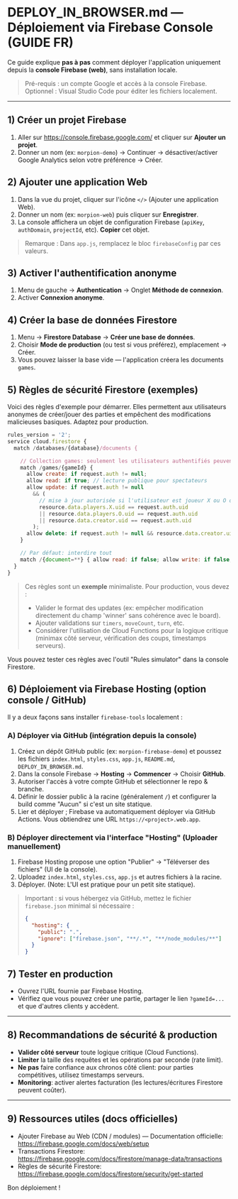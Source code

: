 # DEPLOY_IN_BROWSER.md — Déploiement via Firebase Console (GUIDE FR)

Ce guide explique **pas à pas** comment déployer l'application uniquement depuis la **console Firebase (web)**, sans installation locale.

> Pré-requis : un compte Google et accès à la console Firebase. Optionnel : Visual Studio Code pour éditer les fichiers localement.

---

## 1) Créer un projet Firebase
1. Aller sur https://console.firebase.google.com/ et cliquer sur **Ajouter un projet**.
2. Donner un nom (ex: `morpion-demo`) → Continuer → désactiver/activer Google Analytics selon votre préférence → Créer.

## 2) Ajouter une application Web
1. Dans la vue du projet, cliquer sur l'icône `</>` (Ajouter une application Web).
2. Donner un nom (ex: `morpion-web`) puis cliquer sur **Enregistrer**.
3. La console affichera un objet de configuration Firebase (`apiKey`, `authDomain`, `projectId`, etc). **Copier** cet objet.

> Remarque : Dans `app.js`, remplacez le bloc `firebaseConfig` par ces valeurs.

## 3) Activer l'authentification anonyme
1. Menu de gauche → **Authentication** → Onglet **Méthode de connexion**.
2. Activer **Connexion anonyme**.

## 4) Créer la base de données Firestore
1. Menu → **Firestore Database** → **Créer une base de données**.
2. Choisir **Mode de production** (ou test si vous préférez), emplacement → Créer.
3. Vous pouvez laisser la base vide — l'application créera les documents `games`.

## 5) Règles de sécurité Firestore (exemples)
Voici des règles d'exemple pour démarrer. Elles permettent aux utilisateurs anonymes de créer/jouer des parties et empêchent des modifications malicieuses basiques. Adaptez pour production.

```js
rules_version = '2';
service cloud.firestore {
  match /databases/{database}/documents {

    // Collection games: seulement les utilisateurs authentifiés peuvent créer/mettre à jour.
    match /games/{gameId} {
      allow create: if request.auth != null;
      allow read: if true; // lecture publique pour spectateurs
      allow update: if request.auth != null
        && (
          // mise à jour autorisée si l'utilisateur est joueur X ou O ou le créateur
          resource.data.players.X.uid == request.auth.uid
          || resource.data.players.O.uid == request.auth.uid
          || resource.data.creator.uid == request.auth.uid
        );
      allow delete: if request.auth != null && resource.data.creator.uid == request.auth.uid;
    }

    // Par défaut: interdire tout
    match /{document=**} { allow read: if false; allow write: if false; }
  }
}
```

> Ces règles sont un **exemple** minimaliste. Pour production, vous devez :
> - Valider le format des updates (ex: empêcher modification directement du champ 'winner' sans cohérence avec le board).
> - Ajouter validations sur `timers`, `moveCount`, `turn`, etc.
> - Considérer l'utilisation de Cloud Functions pour la logique critique (minimax côté serveur, vérification des coups, timestamps serveurs).

Vous pouvez tester ces règles avec l'outil "Rules simulator" dans la console Firestore.

## 6) Déploiement via Firebase Hosting (option console / GitHub)
Il y a deux façons sans installer `firebase-tools` localement :

### A) Déployer via GitHub (intégration depuis la console)
1. Créez un dépôt GitHub public (ex: `morpion-firebase-demo`) et poussez les fichiers `index.html`, `styles.css`, `app.js`, `README.md`, `DEPLOY_IN_BROWSER.md`.
2. Dans la console Firebase → **Hosting** → **Commencer** → Choisir **GitHub**.
3. Autoriser l'accès à votre compte GitHub et sélectionner le repo & branche.
4. Définir le dossier public à la racine (généralement `/`) et configurer la build comme "Aucun" si c'est un site statique.
5. Lier et déployer ; Firebase va automatiquement déployer via GitHub Actions. Vous obtiendrez une URL `https://<project>.web.app`.

### B) Déployer directement via l'interface "Hosting" (Uploader manuellement)
1. Firebase Hosting propose une option "Publier" → "Téléverser des fichiers" (UI de la console).
2. Uploadez `index.html`, `styles.css`, `app.js` et autres fichiers à la racine.
3. Déployer. (Note: L'UI est pratique pour un petit site statique).

> Important : si vous hébergez via GitHub, mettez le fichier `firebase.json` minimal si nécessaire :
> ```json
> {
>   "hosting": {
>     "public": ".",
>     "ignore": ["firebase.json", "**/.*", "**/node_modules/**"]
>   }
> }
> ```

## 7) Tester en production
- Ouvrez l'URL fournie par Firebase Hosting.
- Vérifiez que vous pouvez créer une partie, partager le lien `?gameId=...` et que d'autres clients y accèdent.

---

## 8) Recommandations de sécurité & production
- **Valider côté serveur** toute logique critique (Cloud Functions).
- **Limiter** la taille des requêtes et les opérations par seconde (rate limit).
- **Ne pas** faire confiance aux chronos côté client: pour parties compétitives, utilisez timestamps serveurs.
- **Monitoring**: activer alertes facturation (les lectures/écritures Firestore peuvent coûter).

---

## 9) Ressources utiles (docs officielles)
- Ajouter Firebase au Web (CDN / modules) — Documentation officielle: https://firebase.google.com/docs/web/setup
- Transactions Firestore: https://firebase.google.com/docs/firestore/manage-data/transactions
- Règles de sécurité Firestore: https://firebase.google.com/docs/firestore/security/get-started

Bon déploiement !